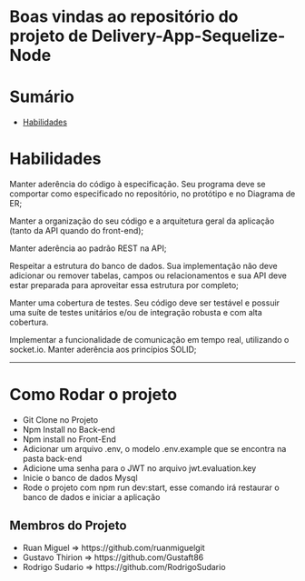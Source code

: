 

# Boas vindas ao repositório do projeto de Delivery-App-Sequelize-Node


# Sumário

- [Habilidades](#habilidades)
 

# Habilidades

Manter aderência do código à especificação. Seu programa deve se comportar como especificado no repositório, no protótipo e no Diagrama de ER;

Manter a organização do seu código e a arquitetura geral da aplicação (tanto da API quando do front-end);

Manter aderência ao padrão REST na API;

Respeitar a estrutura do banco de dados. Sua implementação não deve adicionar ou remover tabelas, campos ou relacionamentos e sua API deve estar preparada para aproveitar essa estrutura por completo;

Manter uma cobertura de testes. Seu código deve ser testável e possuir uma suíte de testes unitários e/ou de integração robusta e com alta cobertura.

Implementar a funcionalidade de comunicação em tempo real, utilizando o socket.io.
Manter aderência aos princípios SOLID;


---
<h1> Como Rodar o projeto</h1>
<ul>
  <li> Git Clone no Projeto</li>
  <li> Npm Install no Back-end</li>
  <li> Npm install no Front-End</li>
  <li> Adicionar um arquivo .env, o modelo .env.example que se encontra na pasta back-end</li>
  <li> Adicione uma senha para o JWT no arquivo jwt.evaluation.key </li>
  <li> Inicie o banco de dados Mysql </li>
  <li> Rode o projeto com npm run dev:start, esse comando irá restaurar o banco de dados e iniciar a aplicação</li>
 </ul>

<h2>Membros do Projeto</h2>
<ul>
  <li>Ruan Miguel => https://github.com/ruanmiguelgit</li>
  <li> Gustavo Thirion => https://github.com/Gustaft86</li>
  <li> Rodrigo Sudario => https://github.com/RodrigoSudario</li>
</ul>



  
